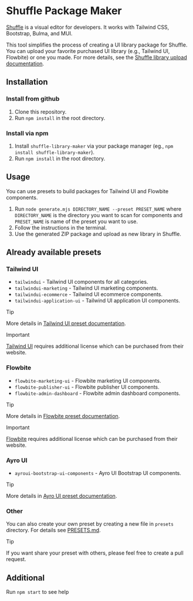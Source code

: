 # Shuffle Package Maker

[Shuffle](https://shuffle.dev) is a visual editor for developers. It works with Tailwind CSS, Bootstrap, Bulma, and MUI.

This tool simplifies the process of creating a UI library package for Shuffle. You can upload your favorite purchased UI library (e.g., Tailwind UI, Flowbite) or one you made. For more details, see the [Shuffle library upload documentation](https://shuffle.dev/docs/library-upload).

## Installation

### Install from github

1. Clone this repository.
2. Run `npm install` in the root directory.

### Install via npm

1. Install `shuffle-library-maker` via your package manager (eg., `npm install shuffle-library-maker`).
2. Run `npm install` in the root directory.

## Usage

You can use presets to build packages for Tailwind UI and Flowbite components.

1. Run `node generate.mjs DIRECTORY_NAME --preset PRESET_NAME` where `DIRECTORY_NAME` is the directory you want to scan for components and `PRESET_NAME` is name of the preset you want to use.
2. Follow the instructions in the terminal.
3. Use the generated ZIP package and upload as new library in Shuffle.

## Already available presets

### Tailwind UI

- `tailwindui` - Tailwind UI components for all categories.
- `tailwindui-marketing` - Tailwind UI marketing components.
- `tailwindui-ecommerce` - Tailwind UI ecommerce components.
- `tailwindui-application-ui` - Tailwind UI application UI components.

> [!TIP]
> More details in [Tailwind UI preset documentation](presets/TAILWINDUI.md).

> [!IMPORTANT]
> [Tailwind UI](https://tailwindui.com) requires additional license which can be purchased from their website.

### Flowbite

- `flowbite-marketing-ui` - Flowbite marketing UI components.
- `flowbite-publisher-ui` - Flowbite publisher UI components.
- `flowbite-admin-dashboard` - Flowbite admin dashboard components.

> [!TIP]
> More details in [Flowbite preset documentation](presets/FLOWBITE.md).

> [!IMPORTANT] 
> [Flowbite](https://flowbite.com) requires additional license which can be purchased from their website.

### Ayro UI

- `ayroui-bootstrap-ui-components` - Ayro UI Bootstrap UI components.

> [!TIP]
> More details in [Ayro UI preset documentation](presets/AYROUI.md).

### Other

You can also create your own preset by creating a new file in `presets` directory. For details see [PRESETS.md](presets/PRESETS.md).

> [!TIP]
> If you want share your preset with others, please feel free to create a pull request.

## Additional

Run `npm start` to see help
